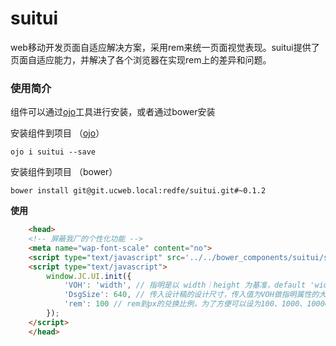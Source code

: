 # suitui 
web移动开发页面自适应解决方案，采用rem来统一页面视觉表现。suitui提供了页面自适应能力，并解决了各个浏览器在实现rem上的差异和问题。

### 使用简介 ###
组件可以通过[ojo](https://github.com/jasonChen1982/ojo)工具进行安装，或者通过bower安装

安装组件到项目 （[ojo](https://github.com/jasonChen1982/ojo)）


```shell
ojo i suitui --save
```

    
安装组件到项目 （bower）


```shell
bower install git@git.ucweb.local:redfe/suitui.git#~0.1.2
```

**使用**
```html
    <head>
    <!-- 屏蔽我厂的个性化功能 -->
    <meta name="wap-font-scale" content="no">
    <script type="text/javascript" src='../../bower_components/suitui/src/suitui.js?__inline'></script>
    <script type="text/javascript">
    	window.JC.UI.init({
	        'VOH': 'width', // 指明是以 width｜height 为基准，default 'width'
	        'DsgSize': 640, // 传入设计稿的设计尺寸，传入值为VOH做指明属性的大小，default 640
	        'rem': 100 // rem到px的兑换比例，为了方便可以设为100、1000、10000...(不要设为10) default 100
    	});
    </script>
    </head>
```